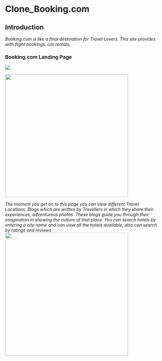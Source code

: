 # Clone_Booking.com

## Introduction
*Booking.com is like a final destination for Travel Lovers. This site provides with flight bookings, car rentals,*
### Booking.com Landing Page
![](https://github.com/TusharTaral/Ravi_Booking.com/blob/master/Screenshot%202021-03-13%20120916.png)

<img src="https://github.com/TusharTaral/Ravi_Booking.com/blob/master/Screenshot%202021-03-13%20120916.png" width="400" >

*The moment you get on to this page you can view different Travel Locations, Blogs which are written by Travellers in which they share their experiences, adventurous photos. These blogs guide you through their imagination in showing the culture of that place.  You can search hotels by entering a city name and can view all the hotels available, also can search by ratings and reviews*
<img src="https://github.com/TusharTaral/Ravi_Booking.com/blob/master/Screenshot%202021-03-13%20120916.png" width="400" >
